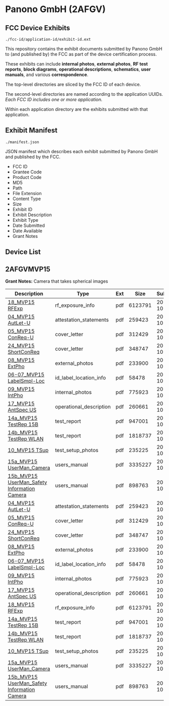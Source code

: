 # Panono GmbH (2AFGV)
## FCC Device Exhibits

```
./fcc-id/application-id/exhibit-id.ext
```

This repository contains the exhibit documents submitted by Panono GmbH to (and published by) the FCC as part of the device certification process.

These exhibits can include **internal photos**, **external photos**, **RF test reports**, **block diagrams**, **operational descriptions**, **schematics**, **user manuals**, and various **correspondence**.

The top-level directories are sliced by the FCC ID of each device.

The second-level directories are named according to the application UUIDs. *Each FCC ID includes one or more application.*

Within each application directory are the exhibits submitted with that application. 

## Exhibit Manifest

```
./manifest.json
```

JSON manifest which describes each exhibit submitted by Panono GmbH and published by the FCC.

- FCC ID
- Grantee Code
- Product Code
- MD5
- Path
- File Extension
- Content Type
- Size
- Exhibit ID
- Exhibit Description
- Exhibit Type
- Date Submitted
- Date Available
- Grant Notes

## Device List
## 2AFGVMVP15
**Grant Notes:** Camera that takes spherical images

| Description | Type | Ext | Size | Submitted | Available |
| ----------- | ---- | --- | ---- | --------- | --------- |
| [18_MVP15 RFExp](2AFGVMVP15/d1bd583825999d282ff2860017069cf7/2784466.pdf) | rf_exposure_info | pdf | 6123791 | 2015-10-16 | 2015-10-16 |
| [04_MVP15 AutLet-U](2AFGVMVP15/d1bd583825999d282ff2860017069cf7/2784447.pdf) | attestation_statements | pdf | 259423 | 2015-10-16 | 2015-10-16 |
| [05_MVP15 ConReq-U](2AFGVMVP15/d1bd583825999d282ff2860017069cf7/2784448.pdf) | cover_letter | pdf | 312429 | 2015-10-16 | 2015-10-16 |
| [24_MVP15 ShortConReq](2AFGVMVP15/d1bd583825999d282ff2860017069cf7/2784467.pdf) | cover_letter | pdf | 348747 | 2015-10-16 | 2015-10-16 |
| [08_MVP15 ExtPho](2AFGVMVP15/d1bd583825999d282ff2860017069cf7/2784450.pdf) | external_photos | pdf | 233900 | 2015-10-16 | 2016-04-13 |
| [06-07_MVP15 LabelSmpl-Loc](2AFGVMVP15/d1bd583825999d282ff2860017069cf7/2784449.pdf) | id_label_location_info | pdf | 58478 | 2015-10-16 | 2015-10-16 |
| [09_MVP15 IntPho](2AFGVMVP15/d1bd583825999d282ff2860017069cf7/2784451.pdf) | internal_photos | pdf | 775923 | 2015-10-16 | 2016-04-13 |
| [17_MVP15 AntSpec US](2AFGVMVP15/d1bd583825999d282ff2860017069cf7/2784465.pdf) | operational_description | pdf | 260661 | 2015-10-16 | 2015-10-16 |
| [14a_MVP15 TestRep 15B](2AFGVMVP15/d1bd583825999d282ff2860017069cf7/2784456.pdf) | test_report | pdf | 947001 | 2015-10-16 | 2015-10-16 |
| [14b_MVP15 TestRep WLAN](2AFGVMVP15/d1bd583825999d282ff2860017069cf7/2784457.pdf) | test_report | pdf | 1818737 | 2015-10-16 | 2015-10-16 |
| [10_MVP15 TSup](2AFGVMVP15/d1bd583825999d282ff2860017069cf7/2784452.pdf) | test_setup_photos | pdf | 235225 | 2015-10-16 | 2016-04-13 |
| [15a_MVP15 UserMan_Camera](2AFGVMVP15/d1bd583825999d282ff2860017069cf7/2784458.pdf) | users_manual | pdf | 3335227 | 2015-10-16 | 2016-04-13 |
| [15b_MVP15 UserMan_Safety Information Camera](2AFGVMVP15/d1bd583825999d282ff2860017069cf7/2784459.pdf) | users_manual | pdf | 898763 | 2015-10-16 | 2016-04-13 |
| [04_MVP15 AutLet-U](2AFGVMVP15/968fbefde717e347d99092e36a188547/2784447.pdf) | attestation_statements | pdf | 259423 | 2015-10-16 | 2015-10-16 |
| [05_MVP15 ConReq-U](2AFGVMVP15/968fbefde717e347d99092e36a188547/2784448.pdf) | cover_letter | pdf | 312429 | 2015-10-16 | 2015-10-16 |
| [24_MVP15 ShortConReq](2AFGVMVP15/968fbefde717e347d99092e36a188547/2784467.pdf) | cover_letter | pdf | 348747 | 2015-10-16 | 2015-10-16 |
| [08_MVP15 ExtPho](2AFGVMVP15/968fbefde717e347d99092e36a188547/2784450.pdf) | external_photos | pdf | 233900 | 2015-10-16 | 2016-04-13 |
| [06-07_MVP15 LabelSmpl-Loc](2AFGVMVP15/968fbefde717e347d99092e36a188547/2784449.pdf) | id_label_location_info | pdf | 58478 | 2015-10-16 | 2015-10-16 |
| [09_MVP15 IntPho](2AFGVMVP15/968fbefde717e347d99092e36a188547/2784451.pdf) | internal_photos | pdf | 775923 | 2015-10-16 | 2016-04-13 |
| [17_MVP15 AntSpec US](2AFGVMVP15/968fbefde717e347d99092e36a188547/2784465.pdf) | operational_description | pdf | 260661 | 2015-10-16 | 2015-10-16 |
| [18_MVP15 RFExp](2AFGVMVP15/968fbefde717e347d99092e36a188547/2784466.pdf) | rf_exposure_info | pdf | 6123791 | 2015-10-16 | 2015-10-16 |
| [14a_MVP15 TestRep 15B](2AFGVMVP15/968fbefde717e347d99092e36a188547/2784456.pdf) | test_report | pdf | 947001 | 2015-10-16 | 2015-10-16 |
| [14b_MVP15 TestRep WLAN](2AFGVMVP15/968fbefde717e347d99092e36a188547/2784457.pdf) | test_report | pdf | 1818737 | 2015-10-16 | 2015-10-16 |
| [10_MVP15 TSup](2AFGVMVP15/968fbefde717e347d99092e36a188547/2784452.pdf) | test_setup_photos | pdf | 235225 | 2015-10-16 | 2016-04-13 |
| [15a_MVP15 UserMan_Camera](2AFGVMVP15/968fbefde717e347d99092e36a188547/2784458.pdf) | users_manual | pdf | 3335227 | 2015-10-16 | 2016-04-13 |
| [15b_MVP15 UserMan_Safety Information Camera](2AFGVMVP15/968fbefde717e347d99092e36a188547/2784459.pdf) | users_manual | pdf | 898763 | 2015-10-16 | 2016-04-13 |
